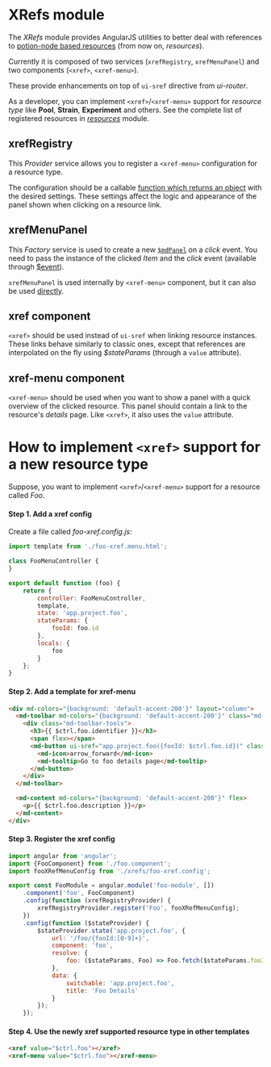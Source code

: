 # XRefs module
The _XRefs_ module provides AngularJS utilities to better deal with references to [potion-node based resources](https://github.com/biosustain/potion-node/blob/master/docs/ANGULARJS.md) (from now on, _resources_).

Currently it is composed of two services (`xrefRegistry`, `xrefMenuPanel`) and two components (`<xref>`, `<xref-menu>`).

These provide enhancements on top of `ui-sref` directive from _ui-router_.

As a developer, you can implement `<xref>`/`<xref-menu>` support for _resource type_ like **Pool**, **Strain**, **Experiment** and others. See the complete list of registered resources in [_resources_](https://github.com/biosustain/metabolica-ui/blob/master/src/app/shared/resources/resources.module.js) module.

## xrefRegistry
This _Provider_ service allows you to register a `<xref-menu>` configuration for a resource type.

The configuration should be a callable [function which returns an object](https://github.com/biosustain/metabolica-ui-core/blob/master/src/app/pools/xrefs/pool-xref.config.js) with the desired settings.
These settings affect the logic and appearance of the panel shown when clicking on a resource link.

## xrefMenuPanel
This _Factory_ service is used to create a new [`$mdPanel`](https://material.angularjs.org/latest/api/service/$mdPanel) on a _click_ event. You need to pass the instance of the clicked _Item_ and the _click_ event (available through [$event](https://docs.angularjs.org/guide/expression#-event-)).

`xrefMenuPanel` is used internally by `<xref-menu>` component, but it can also be used [directly](https://github.com/biosustain/metabolica-ui-core/blob/master/src/app/project/project-lineage.component.js).

## xref component
`<xref>` should be used instead of `ui-sref` when linking resource instances. These links behave similarly to classic ones, except that references are interpolated on the fly using _$stateParams_ (through a `value` attribute).

## xref-menu component
`<xref-menu>` should be used when you want to show a panel with a quick overview of the clicked resource. This panel should contain a link to the resource's _details_ page. Like `<xref>`, it also uses the `value` attribute.

# How to implement `<xref>` support for a new resource type
Suppose, you want to implement `<xref>`/`<xref-menu>` support for a resource called *Foo*.

#### Step 1. Add a xref config
Create a file called *foo-xref.config.js*:
```js
import template from './foo-xref.menu.html';

class FooMenuController {
}

export default function (foo) {
    return {
        controller: FooMenuController,
        template,
        state: 'app.project.foo',
        stateParams: {
            fooId: foo.id
        },
        locals: {
            foo
        }
    };
}
```

#### Step 2. Add a template for xref-menu
```html
<div md-colors="{background: 'default-accent-200'}" layout="column">
  <md-toolbar md-colors="{background: 'default-accent-200'}" class="md-dense md-accent">
    <div class="md-toolbar-tools">
      <h3>{{ $ctrl.foo.identifier }}</h3>
      <span flex></span>
      <md-button ui-sref="app.project.foo({fooId: $ctrl.foo.id})" class="md-icon-button">
        <md-icon>arrow_forward</md-icon>
        <md-tooltip>Go to foo details page</md-tooltip>
      </md-button>
    </div>
  </md-toolbar>

  <md-content md-colors="{background: 'default-accent-200'}" flex>
    <p>{{ $ctrl.foo.description }}</p>
  </md-content>
</div>
```

#### Step 3. Register the xref config
```js
import angular from 'angular';
import {FooComponent} from './foo.component';
import fooXRefMenuConfig from './xrefs/foo-xref.config';

export const FooModule = angular.module('foo-module', [])
    .component('foo', FooComponent)
    .config(function (xrefRegistryProvider) {
        xrefRegistryProvider.register('Foo', fooXRefMenuConfig);
    })
    .config(function ($stateProvider) {
        $stateProvider.state('app.project.foo', {
            url: '/foo/{fooId:[0-9]+}',
            component: 'foo',
            resolve: {
                foo: ($stateParams, Foo) => Foo.fetch($stateParams.fooId)
            },
            data: {
                switchable: 'app.project.foo',
                title: 'Foo Details'
            }
        });
    });
```

#### Step 4. Use the newly xref supported resource type in other templates
```html
<xref value="$ctrl.foo"></xref>
<xref-menu value="$ctrl.foo"></xref-menu>
```
